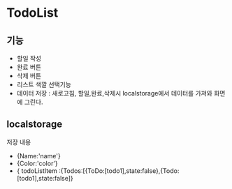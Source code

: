# TodoList

## 기능

- 할일 작성
- 완료 버튼
- 삭제 버튼
- 리스트 색깔 선택기능
- 데이터 저장 : 새로고침, 할일,완료,삭제시 localstorage에서 데이터를 가져와 화면에 그린다. 

## localstorage

저장 내용
- {Name:'name'}
- {Color:'color'}
- { todoListItem :{Todos:[{ToDo:[todo1],state:false},{Todo:[todo1],state:false]}
